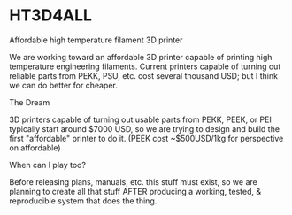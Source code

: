 # HT3D4ALL
Affordable high temperature filament 3D printer

We are working toward an affordable 3D printer capable of printing high temperature engineering filaments.  Current printers capable of turning out reliable parts from PEKK, PSU, etc. cost several thousand USD; but I think we can do better for cheaper.

The Dream

3D printers capable of turning out usable parts from PEKK, PEEK, or PEI typically start around $7000 USD, so we are trying to design and build the first "affordable" printer to do it. (PEEK cost ~$500USD/1kg for perspective on affordable)

When can I play too?

Before releasing plans, manuals, etc. this stuff must exist, so we are planning to create all that stuff AFTER producing a working, tested, & reproducible system that does the thing.

